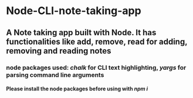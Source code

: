 # Node-CLI-note-taking-app
## A Note taking app built with Node. It has functionalities like add, remove, read for adding, removing and reading notes
### node packages used: *chalk* for CLI **text** highlighting, *yargs* for parsing command line arguments

#### Please install the node packages before using with *npm i*
